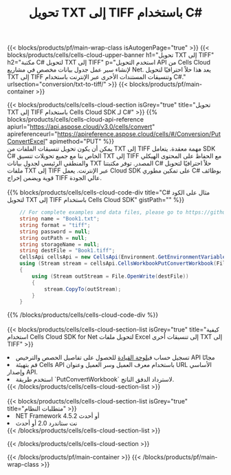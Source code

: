 ﻿---
title:  تحويل TXT إلى TIFF باستخدام C#
description:  استخدام Aspose.Cells Cloud SDK لـ C# لتحويل ملف بتنسيق TXT إلى ملف بتنسيق TIFF.
---
{{< blocks/products/pf/main-wrap-class isAutogenPage="true" >}}
{{< blocks/products/cells/cells-cloud-upper-banner h1="تحويل TXT إلى TIFF" h2="مكتبة C# لتحويل TXT إلى TIFF" p="استخدم التحويل API من Cells Cloud لإنشاء سير عمل جدول بيانات مخصص في مشاريع Net. يعد هذا حلاً احترافيًا لتحويل TXT إلى TIFF وتنسيقات المستندات الأخرى عبر الإنترنت باستخدام C#." urlsection="conversion/txt-to-tiff/" >}}
{{< blocks/products/pf/main-container >}}

{{< blocks/products/cells/cells-cloud-section isGrey="true" title="تحويل TXT إلى TIFF باستخدام Cells Cloud SDK لـ C#" >}}
{{% blocks/products/cells/cells-cloud-api-reference apiurl="https://api.aspose.cloud/v3.0/cells/convert" apireferenceurl="https://apireference.aspose.cloud/cells/#/Conversion/PutConvertExcel" apimethod="PUT" %}}
<br/>
يمكن أن يكون تحويل تنسيقات الملفات من TXT إلى TIFF مهمة معقدة. يتعامل SDK C# الخاص بنا مع جميع تحويلات تنسيق TXT إلى TIFF مع الحفاظ على المحتوى الهيكلي والمنطقي الرئيسي لجدول بيانات TXT المصدر. توفر مكتبتنا C# حلاً احترافيًا لتحويل ملفات TXT إلى TIFF عبر الإنترنت. يعمل Cloud SDK على تمكين مطوري C# بوظائف قوية ويضمن إخراج TIFF عالي الجودة.
<br/>
<br/>
{{% blocks/products/cells/cells-cloud-code-div title="C# مثال على الكود لتحويل TXT إلى TIFF باستخدام Cells Cloud SDK" gistPath="" %}}
 
```cs
    // For complete examples and data files, please go to https://github.com/aspose-cells-cloud/aspose-cells-cloud-dotnet/
    string name = "Book1.txt";
    string format = "tiff";
    string password = null;
    string outPath = null;
    string storageName = null;
    string destFile = "Book1.tiff";
    CellsApi cellsApi = new CellsApi(Environment.GetEnvironmentVariable("ProductClientId"), Environment.GetEnvironmentVariable("ProductClientSecret"));
    using (Stream stream = cellsApi.CellsWorkbookPutConvertWorkbook(File.OpenRead(name), format, password, outPath, storageName))
    {
        using (Stream outStream = File.OpenWrite(destFile))
        {
            stream.CopyTo(outStream);
        }
    }
```
 
{{% /blocks/products/cells/cells-cloud-code-div %}}
<br/>
<br/>
{{< blocks/products/cells/cells-cloud-section-list isGrey="true" title="كيفية استخدام Cells Cloud SDK for Net لتحويل ملفات Excel إلى تنسيقات أخرى TXT إلى TIFF" >}}
<li> تسجيل حساب في<a href="https://dashboard.aspose.cloud/">لوحة القيادة</a> للحصول على تفاصيل الحصص والترخيص API مجانًا</li>
<li>قم بتهيئة Cells API باستخدام معرف العميل وسر العميل وعنوان URL الأساسي وإصدار API.</li>
<li>استخدم طريقة `PutConvertWorkbook` لاسترداد الدفق الناتج.</li>
{{< /blocks/products/cells/cells-cloud-section-list >}}
<br/>
<br/>
{{< blocks/products/cells/cells-cloud-section-list isGrey="true" title="متطلبات النظام" >}}
<li>NET Framework 4.5.2 أو أحدث</li>
<li>نت ستاندرد 2.0 أو أحدث</li>
{{< /blocks/products/cells/cells-cloud-section-list >}}

{{< /blocks/products/cells/cells-cloud-section >}}

{{< /blocks/products/pf/main-container >}}
{{< /blocks/products/pf/main-wrap-class >}}
